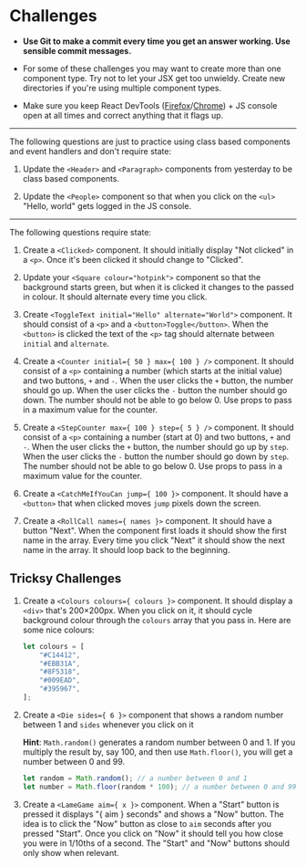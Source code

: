 # Challenges

- **Use Git to make a commit every time you get an answer working. Use sensible commit messages.**

- For some of these challenges you may want to create more than one component type. Try not to let your JSX get too unwieldy. Create new directories if you're using multiple component types.

- Make sure you keep React DevTools ([Firefox](https://addons.mozilla.org/en-US/firefox/addon/react-devtools/)/[Chrome](https://chrome.google.com/webstore/detail/react-developer-tools/fmkadmapgofadopljbjfkapdkoienihi)) + JS console open at all times and correct anything that it flags up.

---

The following questions are just to practice using class based components and event handlers and don't require state:

1) Update the `<Header>` and `<Paragraph>` components from yesterday to be class based components.

2) Update the `<People>` component so that when you click on the `<ul>` "Hello, world" gets logged in the JS console.

---

The following questions require state:

1) Create a `<Clicked>` component. It should initially display "Not clicked" in a `<p>`. Once it's been clicked it should change to "Clicked".

2) Update your `<Square colour="hotpink">` component so that the background starts green, but when it is clicked it changes to the passed in colour. It should alternate every time you click.

3) Create `<ToggleText initial="Hello" alternate="World">` component. It should consist of a `<p>` and a `<button>Toggle</button>`. When the `<button>` is clicked the text of the `<p>` tag should alternate between `initial` and `alternate`.

4) Create a `<Counter initial={ 50 } max={ 100 } />` component. It should consist of a `<p>` containing a number (which starts at the initial value) and two buttons, `+` and `-`. When the user clicks the `+` button, the number should go up. When the user clicks the `-` button the number should go down. The number should not be able to go below 0. Use props to pass in a maximum value for the counter.

5) Create a `<StepCounter max={ 100 } step={ 5 } />` component. It should consist of a `<p>` containing a number (start at 0) and two buttons, `+` and `-`. When the user clicks the `+` button, the number should go up by `step`. When the user clicks the `-` button the number should go down by `step`. The number should not be able to go below 0. Use props to pass in a maximum value for the counter.

6) Create a `<CatchMeIfYouCan jump={ 100 }>` component. It should have a `<button>` that when clicked moves `jump` pixels down the screen.

7) Create a `<RollCall names={ names }>` component. It should have a button "Next". When the component first loads it should show the first name in the array. Every time you click "Next" it should show the next name in the array. It should loop back to the beginning.


## Tricksy Challenges

1) Create a `<Colours colours={ colours }>` component. It should display a `<div>` that's 200×200px.  When you click on it, it should cycle background colour through the `colours` array that you pass in. Here are some nice colours:

    ```js
    let colours = [
        "#C14412",
        "#EBB31A",
        "#8F5318",
        "#009EAD",
        "#395967",
    ];
    ```

2) Create a `<Die sides={ 6 }>` component that shows a random number between 1 and `sides` whenever you click on it

    **Hint**: `Math.random()` generates a random number between 0 and 1. If you multiply the result by, say 100, and then use `Math.floor()`, you will get a number between 0 and 99.

    ```javascript
    let random = Math.random(); // a number between 0 and 1
    let number = Math.floor(random * 100); // a number between 0 and 99
    ```

3) Create a `<LameGame aim={ x }>` component. When a "Start" button is pressed it displays "{ aim } seconds" and shows a "Now" button. The idea is to click the "Now" button as close to `aim` seconds after you pressed "Start". Once you click on "Now" it should tell you how close you were in 1/10ths of a second. The "Start" and "Now" buttons should only show when relevant.
